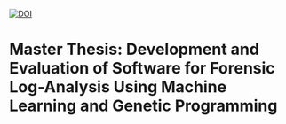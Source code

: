 [![DOI](https://zenodo.org/badge/744004649.svg)](https://zenodo.org/doi/10.5281/zenodo.13208293)


# Master Thesis: Development and Evaluation of Software for Forensic Log-Analysis Using Machine Learning and Genetic Programming

